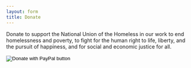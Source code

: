 ```yaml
---
layout: form
title: Donate
---
```


Donate to support the National Union of the Homeless in our work to
end homelessness and poverty, to fight for the human right to life,
liberty, and the pursuit of happiness, and for social and economic
justice for all.

<form action="https://www.paypal.com/donate" method="post" target="_top">
<input type="hidden" name="business" value="TT82S3QC3A7M8" />
<input type="hidden" name="currency_code" value="USD" />
<input type="image" src="https://www.paypalobjects.com/en_US/i/btn/btn_donateCC_LG.gif" border="0" name="submit" title="PayPal - The safer, easier way to pay online!" alt="Donate with PayPal button" />
<img alt="" border="0" src="https://www.paypal.com/en_US/i/scr/pixel.gif" width="1" height="1" />
</form>
